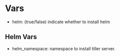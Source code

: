 # Vars

- helm: (true/false) indicate whether to install helm

## Helm Vars

- helm_namespace: namespace to install tiller server.